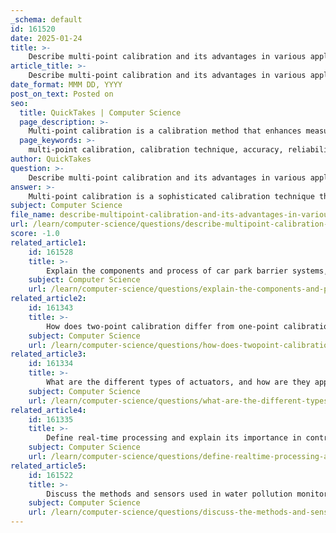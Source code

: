 ```yaml
---
_schema: default
id: 161520
date: 2025-01-24
title: >-
    Describe multi-point calibration and its advantages in various applications.
article_title: >-
    Describe multi-point calibration and its advantages in various applications.
date_format: MMM DD, YYYY
post_on_text: Posted on
seo:
  title: QuickTakes | Computer Science
  page_description: >-
    Multi-point calibration is a calibration method that enhances measurement accuracy and reliability by using multiple standards, crucial for applications such as healthcare and environmental monitoring.
  page_keywords: >-
    multi-point calibration, calibration technique, accuracy, reliability, measurement devices, calibration curve, drift mitigation, environmental monitoring, pH measurement, healthcare applications, noise reduction, precision, regulatory standards
author: QuickTakes
question: >-
    Describe multi-point calibration and its advantages in various applications.
answer: >-
    Multi-point calibration is a sophisticated calibration technique that enhances the accuracy and reliability of measurement devices by establishing a correlation between known standards and the device's output across multiple reference points. This method is particularly beneficial in applications where precision is critical, as it ensures that instruments provide accurate readings over their entire operational range, rather than just at a single point.\n\n### Advantages of Multi-Point Calibration\n\n1. **Increased Accuracy**: By utilizing multiple calibration points, multi-point calibration can account for variations in instrument response across its measurement range. This leads to a more accurate representation of the instrument's performance, especially in cases where the response may not be linear.\n\n2. **Comprehensive Calibration Curve**: Multi-point calibration allows for the creation of a detailed calibration curve that reflects the behavior of the system under various conditions. This is particularly useful in applications where the measurement conditions (such as temperature or concentration) can vary significantly.\n\n3. **Mitigation of Drift**: Instruments can drift over time due to environmental factors or wear and tear. Multi-point calibration helps to identify and correct for these drifts by providing a more robust calibration that can adapt to changes in the instrument's response.\n\n4. **Improved Reliability**: In regulated industries, such as healthcare and environmental monitoring, the accuracy and reliability of measurements are paramount. Multi-point calibration ensures that instruments meet stringent standards, thereby enhancing the trustworthiness of the data collected.\n\n5. **Versatility Across Applications**: Multi-point calibration is applicable in various fields, including:\n   - **pH Measurement**: For pH sensors, multi-point calibration using multiple buffer solutions ensures accurate readings across the acidic and alkaline ranges.\n   - **Environmental Monitoring**: In water pollution monitoring, multi-point calibration can help in accurately measuring pollutant concentrations across different environmental conditions.\n   - **Healthcare**: In patient monitoring systems, ensuring accurate readings of vital signs across a range of expected values is critical for patient safety.\n\n6. **Noise Reduction**: The extensive sampling process involved in multi-point calibration helps to mitigate the impact of noise, leading to a more robust and accurate calibration than can be achieved with simpler methods like two-point calibration.\n\n### Conclusion\n\nIn summary, multi-point calibration is a vital process that enhances the accuracy, reliability, and versatility of measurement devices across various applications. By establishing a correlation between known standards and the device's output at multiple points, it ensures that instruments provide precise readings throughout their operational range, making it an essential practice in industries where measurement accuracy is critical.
subject: Computer Science
file_name: describe-multipoint-calibration-and-its-advantages-in-various-applications.md
url: /learn/computer-science/questions/describe-multipoint-calibration-and-its-advantages-in-various-applications
score: -1.0
related_article1:
    id: 161528
    title: >-
        Explain the components and process of car park barrier systems, including the feedback mechanism.
    subject: Computer Science
    url: /learn/computer-science/questions/explain-the-components-and-process-of-car-park-barrier-systems-including-the-feedback-mechanism
related_article2:
    id: 161343
    title: >-
        How does two-point calibration differ from one-point calibration, and what are its benefits?
    subject: Computer Science
    url: /learn/computer-science/questions/how-does-twopoint-calibration-differ-from-onepoint-calibration-and-what-are-its-benefits
related_article3:
    id: 161334
    title: >-
        What are the different types of actuators, and how are they applied in control technologies?
    subject: Computer Science
    url: /learn/computer-science/questions/what-are-the-different-types-of-actuators-and-how-are-they-applied-in-control-technologies
related_article4:
    id: 161335
    title: >-
        Define real-time processing and explain its importance in control systems.
    subject: Computer Science
    url: /learn/computer-science/questions/define-realtime-processing-and-explain-its-importance-in-control-systems
related_article5:
    id: 161522
    title: >-
        Discuss the methods and sensors used in water pollution monitoring.
    subject: Computer Science
    url: /learn/computer-science/questions/discuss-the-methods-and-sensors-used-in-water-pollution-monitoring
---
```


&nbsp;